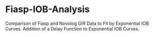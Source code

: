 # Fiasp-IOB-Analysis
Comparison of Fiasp and Novolog GIR Data to Fit by Exponential IOB Curves.  Addition of a Delay Function to Exponential IOB Curves.
